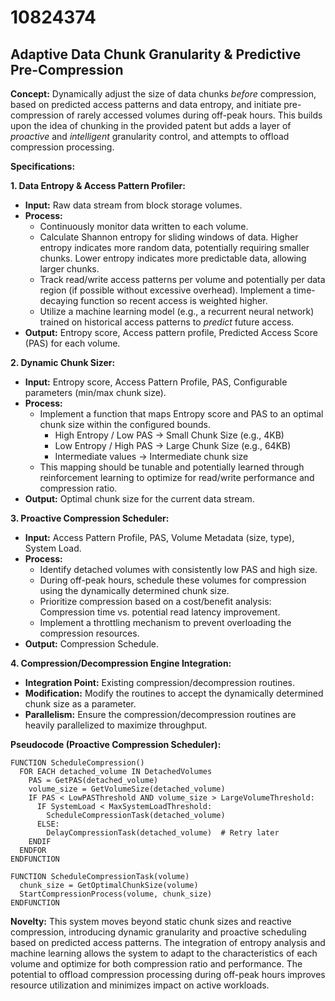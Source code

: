 # 10824374

## Adaptive Data Chunk Granularity & Predictive Pre-Compression

**Concept:** Dynamically adjust the size of data chunks *before* compression, based on predicted access patterns and data entropy, and initiate pre-compression of rarely accessed volumes during off-peak hours. This builds upon the idea of chunking in the provided patent but adds a layer of *proactive* and *intelligent* granularity control, and attempts to offload compression processing.

**Specifications:**

**1. Data Entropy & Access Pattern Profiler:**

*   **Input:** Raw data stream from block storage volumes.
*   **Process:**
    *   Continuously monitor data written to each volume.
    *   Calculate Shannon entropy for sliding windows of data. Higher entropy indicates more random data, potentially requiring smaller chunks. Lower entropy indicates more predictable data, allowing larger chunks.
    *   Track read/write access patterns per volume and potentially per data region (if possible without excessive overhead). Implement a time-decaying function so recent access is weighted higher.
    *   Utilize a machine learning model (e.g., a recurrent neural network) trained on historical access patterns to *predict* future access.
*   **Output:**  Entropy score, Access pattern profile, Predicted Access Score (PAS) for each volume.

**2. Dynamic Chunk Sizer:**

*   **Input:** Entropy score, Access Pattern Profile, PAS, Configurable parameters (min/max chunk size).
*   **Process:**
    *   Implement a function that maps Entropy score and PAS to an optimal chunk size within the configured bounds.  
        *   High Entropy / Low PAS -> Small Chunk Size (e.g., 4KB)
        *   Low Entropy / High PAS -> Large Chunk Size (e.g., 64KB)
        *   Intermediate values -> Intermediate chunk size
    *   This mapping should be tunable and potentially learned through reinforcement learning to optimize for read/write performance and compression ratio.
*   **Output:** Optimal chunk size for the current data stream.

**3. Proactive Compression Scheduler:**

*   **Input:**  Access Pattern Profile, PAS, Volume Metadata (size, type), System Load.
*   **Process:**
    *   Identify detached volumes with consistently low PAS and high size.
    *   During off-peak hours, schedule these volumes for compression using the dynamically determined chunk size.
    *   Prioritize compression based on a cost/benefit analysis:  Compression time vs. potential read latency improvement.
    *   Implement a throttling mechanism to prevent overloading the compression resources.
*   **Output:** Compression Schedule.

**4. Compression/Decompression Engine Integration:**

*   **Integration Point:** Existing compression/decompression routines.
*   **Modification:** Modify the routines to accept the dynamically determined chunk size as a parameter.
*   **Parallelism:**  Ensure the compression/decompression routines are heavily parallelized to maximize throughput.

**Pseudocode (Proactive Compression Scheduler):**

```pseudocode
FUNCTION ScheduleCompression()
  FOR EACH detached_volume IN DetachedVolumes
    PAS = GetPAS(detached_volume)
    volume_size = GetVolumeSize(detached_volume)
    IF PAS < LowPASThreshold AND volume_size > LargeVolumeThreshold:
      IF SystemLoad < MaxSystemLoadThreshold:
        ScheduleCompressionTask(detached_volume)
      ELSE:
        DelayCompressionTask(detached_volume)  # Retry later
    ENDIF
  ENDFOR
ENDFUNCTION

FUNCTION ScheduleCompressionTask(volume)
  chunk_size = GetOptimalChunkSize(volume)
  StartCompressionProcess(volume, chunk_size)
ENDFUNCTION
```

**Novelty:** This system moves beyond static chunk sizes and reactive compression, introducing dynamic granularity and proactive scheduling based on predicted access patterns.  The integration of entropy analysis and machine learning allows the system to adapt to the characteristics of each volume and optimize for both compression ratio and performance. The potential to offload compression processing during off-peak hours improves resource utilization and minimizes impact on active workloads.